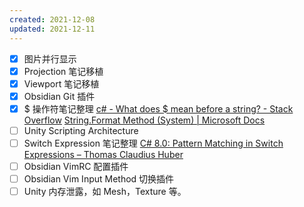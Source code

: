 ```yaml
---
created: 2021-12-08
updated: 2021-12-11
---
```

- [x] 图片并行显示
- [x] Projection 笔记移植
- [x] Viewport 笔记移植
- [x] Obsidian Git 插件
- [x] $ 操作符笔记整理
   [c# - What does $ mean before a string? - Stack Overflow](https://stackoverflow.com/questions/31014869/what-does-mean-before-a-string)
   [String.Format Method (System) | Microsoft Docs](https://docs.microsoft.com/en-us/dotnet/api/system.string.format?view=net-6.0)
 - [ ] Unity Scripting Architecture
- [ ] Switch Expression 笔记整理
   [C# 8.0: Pattern Matching in Switch Expressions – Thomas Claudius Huber](https://www.thomasclaudiushuber.com/2021/02/25/c-9-0-pattern-matching-in-switch-expressions/)
- [ ]  Obsidian VimRC 配置插件
- [ ]  Obsidian Vim Input Method 切换插件
- [ ] Unity 内存泄露，如 Mesh，Texture 等。
